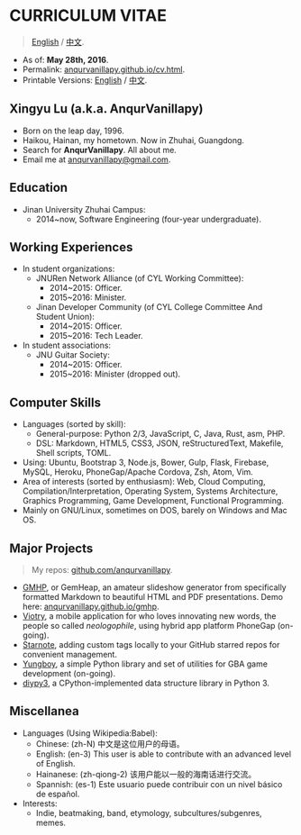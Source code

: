 # CURRICULUM VITAE

> [English](cv.html) / [中文](cv-zh_cn.html).

- As of: **May 28th, 2016**.
- Permalink: [anqurvanillapy.github.io/cv.html](https://anqurvanillapy.github.io/cv.html).
- Printable Versions: [English](printable/cv.html) / [中文](printable/cv-zh_cn.html).

## Xingyu Lu (a.k.a. AnqurVanillapy)

- Born on the leap day, 1996.
- Haikou, Hainan, my hometown. Now in Zhuhai, Guangdong.
- Search for **AnqurVanillapy**. All about me.
- Email me at [anqurvanillapy@gmail.com](mailto:anqurvanillapy@gmail.com).

## Education

- Jinan University Zhuhai Campus:
    + 2014~now, Software Engineering (four-year undergraduate).

## Working Experiences

- In student organizations:
    + JNURen Network Alliance (of CYL Working Committee):
        + 2014~2015: Officer.
        + 2015~2016: Minister.
    + Jinan Developer Community (of CYL College Committee And Student Union):
        + 2014~2015: Officer.
        + 2015~2016: Tech Leader.
- In student associations:
    + JNU Guitar Society:
        + 2014~2015: Officer.
        + 2015~2016: Minister (dropped out).

## Computer Skills

- Languages (sorted by skill):
    + General-purpose: Python 2/3, JavaScript, C, Java, Rust, asm, PHP.
    + DSL: Markdown, HTML5, CSS3, JSON, reStructuredText, Makefile, Shell
    scripts, TOML.
- Using: Ubuntu, Bootstrap 3, Node.js, Bower, Gulp, Flask, Firebase, MySQL,
Heroku, PhoneGap/Apache Cordova, Zsh, Atom, Vim.
- Area of interests (sorted by enthusiasm): Web, Cloud Computing,
Compilation/Interpretation, Operating System, Systems Architecture, Graphics
Programming, Game Development, Functional Programming.
- Mainly on GNU/Linux, sometimes on DOS, barely on Windows and Mac OS.

## Major Projects

> My repos: [github.com/anqurvanillapy](https://github.com/anqurvanillapy?tab=repositories).

- [GMHP](https://github.com/anqurvanillapy/gmhp), or GemHeap, an amateur
slideshow generator from specifically formatted Markdown to beautiful HTML and
PDF presentations. Demo here: [anqurvanillapy.github.io/gmhp](https://anqurvanillapy.github.io/gmhp).
- [Viotry](https://github.com/anqurvanillapy/viotry), a mobile application for
who loves innovating new words, the people so called *neologophile*, using
hybrid app platform PhoneGap (on-going).
- [Starnote](https://github.com/anqurvanillapy/starnote), adding custom tags
locally to your GitHub starred repos for convenient management.
- [Yungboy](https://github.com/anqurvanillapy/yungboy), a simple Python library
and set of utilities for GBA game development (on-going).
- [diypy3](https://github.com/anqurvanillapy/diypy3), a CPython-implemented data
structure library in Python 3.

## Miscellanea

- Languages (Using Wikipedia:Babel):
    + Chinese: (zh-N) 中文是这位用户的母语。
    + English: (en-3) This user is able to contribute with an advanced level of
    English.
    + Hainanese: (zh-qiong-2) 该用户能以一般的海南话进行交流。
    + Spannish: (es-1) Este usuario puede contribuir con un nivel básico de
    español.
- Interests:
    + Indie, beatmaking, band, etymology, subcultures/subgenres, memes.
